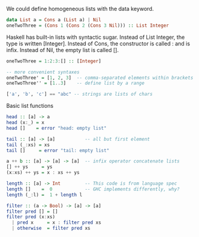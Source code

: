 We could define homogeneous lists with the data keyword.
```haskell
data List a = Cons a (List a) | Nil
oneTwoThree = (Cons 1 (Cons 2 (Cons 3 Nil))) :: List Integer
```

Haskell has built-in lists with syntactic sugar.
Instead of List Integer, the type is written [Integer].
Instead of Cons, the constructor is called : and is infix.
Instead of Nil, the empty list is called [].
```haskell
oneTwoThree = 1:2:3:[] :: [Integer]

-- more convenient syntaxes
oneTwoThree' = [1, 2, 3]  -- comma-separated elements within brackets
oneTwoThree'' = [1..3]    -- define list by a range

['a', 'b', 'c'] == "abc" -- strings are lists of chars
```

Basic list functions
```haskell
head :: [a] -> a
head (x:_) = x
head []    = error "head: empty list"

tail :: [a] -> [a]           -- all but first element
tail (_:xs) = xs
tail []     = error "tail: empty list"

a ++ b :: [a] -> [a] -> [a]  -- infix operator concatenate lists
[] ++ ys     = ys
(x:xs) ++ ys = x : xs ++ ys

length :: [a] -> Int         -- This code is from language spec
length []    =  0            -- GHC implements differently, why?
length (_:l) =  1 + length l

filter :: (a -> Bool) -> [a] -> [a]
filter pred [] = []
filter pred (x:xs)
  | pred x     = x : filter pred xs
  | otherwise  = filter pred xs
```
